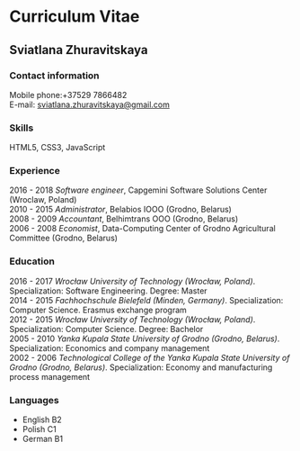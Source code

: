 # Curriculum Vitae #
## Sviatlana Zhuravitskaya #
### Contact information ###
Mobile phone:+37529 7866482  
E-mail: sviatlana.zhuravitskaya@gmail.com
### Skills ###  
HTML5, CSS3, JavaScript  
### Experience ###  
2016 - 2018 *Software engineer*, Capgemini Software Solutions Center (Wroclaw, Poland)  
2010 - 2015 *Administrator*, Belabios IOOO (Grodno, Belarus)  
2008 - 2009 *Accountant*, Belhimtrans OOO (Grodno, Belarus)  
2006 - 2008 *Economist*, Data-Computing Center of Grodno Agricultural Committee (Grodno,
Belarus)   
### Education ###  
2016 - 2017 *Wrocław University of Technology (Wrocław, Poland)*.  Specialization: Software Engineering. Degree: Master  
2014 - 2015 *Fachhochschule Bielefeld (Minden, Germany)*. Specialization: Computer Science. Erasmus exchange program  
2012 - 2015 *Wrocław University of Technology (Wrocław, Poland)*. Specialization: Computer Science. Degree: Bachelor  
2005 - 2010 *Yanka Kupala State University of Grodno (Grodno, Belarus)*. Specialization: Economics and company management  
2002 - 2006 *Technological College of the Yanka Kupala State University of Grodno (Grodno, Belarus)*. Specialization: Economy and manufacturing process management
### Languages ###  
* English B2
* Polish C1
* German B1
